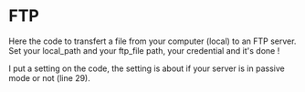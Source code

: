 # FTP
Here the code to transfert a file from your computer (local) to an FTP server.
Set your local_path and your ftp_file path, your credential and it's done !

I put a setting on the code, the setting is about if your server is in passive mode or not (line 29).
